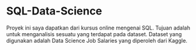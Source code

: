 # SQL-Data-Science
Proyek ini saya dapatkan dari kursus online mengenai SQL. Tujuan adalah untuk menganalisis sesuatu yang terdapat pada dataset. Dataset yang digunakan adalah Data Science Job Salaries yang diperoleh dari Kaggle.
